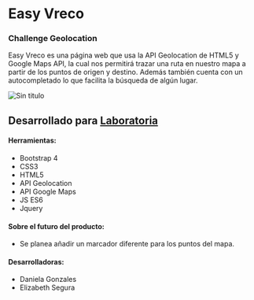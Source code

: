 # Easy Vreco

### Challenge Geolocation
Easy Vreco es una página web que usa la API Geolocation de HTML5 y Google Maps API, la cual nos permitirá trazar una ruta en nuestro mapa a partir de los puntos de origen y destino. Además también cuenta con un autocompletado lo que facilita la búsqueda de algún lugar.  
 
![Sin titulo](assets/docs/2.png)

## Desarrollado para [Laboratoria](http://laboratoria.la) 

#### Herramientas:
- Bootstrap 4
- CSS3
- HTML5
- API Geolocation
- API Google Maps
- JS ES6
- Jquery

#### Sobre el futuro del producto:
- Se planea añadir un marcador diferente para los puntos del mapa.

#### Desarrolladoras:
- Daniela Gonzales  
- Elizabeth Segura
